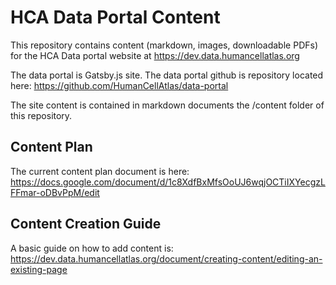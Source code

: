 # HCA Data Portal Content
This repository contains content (markdown, images, downloadable PDFs) for the HCA Data portal website at https://dev.data.humancellatlas.org

The data portal is Gatsby.js site. The data portal github is repository located here: https://github.com/HumanCellAtlas/data-portal

The site content is contained in markdown documents the /content folder of this repository.   

## Content Plan
The current content plan document is here:
https://docs.google.com/document/d/1c8XdfBxMfsOoUJ6wqjOCTiIXYecgzLFFmar-oDBvPpM/edit

## Content Creation Guide


A basic guide on how to add content is:
https://dev.data.humancellatlas.org/document/creating-content/editing-an-existing-page











